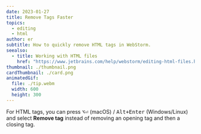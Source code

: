 ```yaml
---
date: 2023-01-27
title: Remove Tags Faster
topics:
  - editing
  - html
author: er
subtitle: How to quickly remove HTML tags in WebStorm.
seealso:
  - title: Working with HTML files
    href: "https://www.jetbrains.com/help/webstorm/editing-html-files.html"
thumbnail: ./thumbnail.png
cardThumbnail: ./card.png
animatedGif:
  file: ./tip.webm
  width: 600
  height: 300
---
```


For HTML tags, you can press <kbd>⌥⏎</kbd> (macOS) / <kbd>Alt+Enter</kbd> (Windows/Linux) and select **Remove tag** instead of removing an opening tag and then a closing tag.
